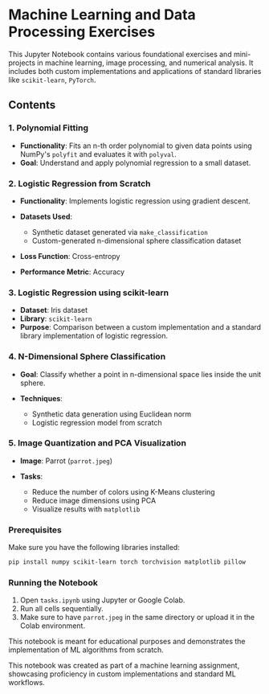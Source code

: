 # Machine Learning and Data Processing Exercises

This Jupyter Notebook contains various foundational exercises and mini-projects in machine learning, image processing, and numerical analysis.
It includes both custom implementations and applications of standard libraries like `scikit-learn`, `PyTorch`.

## Contents

### 1. Polynomial Fitting

* **Functionality**: Fits an n-th order polynomial to given data points using NumPy's `polyfit` and evaluates it with `polyval`.
* **Goal**: Understand and apply polynomial regression to a small dataset.

### 2. Logistic Regression from Scratch

* **Functionality**: Implements logistic regression using gradient descent.
* **Datasets Used**:

  * Synthetic dataset generated via `make_classification`
  * Custom-generated n-dimensional sphere classification dataset
* **Loss Function**: Cross-entropy
* **Performance Metric**: Accuracy

### 3. Logistic Regression using scikit-learn

* **Dataset**: Iris dataset
* **Library**: `scikit-learn`
* **Purpose**: Comparison between a custom implementation and a standard library implementation of logistic regression.

### 4. N-Dimensional Sphere Classification

* **Goal**: Classify whether a point in n-dimensional space lies inside the unit sphere.
* **Techniques**:

  * Synthetic data generation using Euclidean norm
  * Logistic regression model from scratch

### 5. Image Quantization and PCA Visualization

* **Image**: Parrot (`parrot.jpeg`)
* **Tasks**:

  * Reduce the number of colors using K-Means clustering
  * Reduce image dimensions using PCA
  * Visualize results with `matplotlib`

### Prerequisites

Make sure you have the following libraries installed:

```bash
pip install numpy scikit-learn torch torchvision matplotlib pillow
```

### Running the Notebook

1. Open `tasks.ipynb` using Jupyter or Google Colab.
2. Run all cells sequentially.
3. Make sure to have `parrot.jpeg` in the same directory or upload it in the Colab environment.

This notebook is meant for educational purposes and demonstrates the implementation of ML algorithms from scratch.

This notebook was created as part of a machine learning assignment, showcasing proficiency in custom implementations and standard ML workflows.
